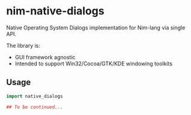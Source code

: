 # nim-native-dialogs
Native Operating System Dialogs implementation for Nim-lang via single API.

The library is:

 * GUI framework agnostic
 * Intended to support Win32/Cocoa/GTK/KDE windowing toolkits

## Usage
```nim
import native_dialogs

## To be continued...
```
